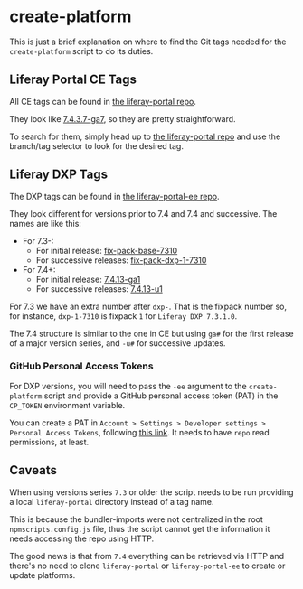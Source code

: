 # create-platform

This is just a brief explanation on where to find the Git tags needed for the
`create-platform` script to do its duties.


## Liferay Portal CE Tags

All CE tags can be found in
[the liferay-portal repo](https://github.com/liferay/liferay-portal).

They look like
[7.4.3.7-ga7](https://github.com/liferay/liferay-portal/tree/7.4.3.7-ga7), so
they are pretty straightforward.

To search for them, simply head up to 
[the liferay-portal repo](https://github.com/liferay/liferay-portal) and use the
branch/tag selector to look for the desired tag.


## Liferay DXP Tags

The DXP tags can be found in
[the liferay-portal-ee repo](https://github.com/liferay/liferay-portal-ee).

They look different for versions prior to 7.4 and 7.4 and successive. The names
are like this:

- For 7.3-: 
	- For initial release: [fix-pack-base-7310](https://github.com/liferay/liferay-portal-ee/tree/fix-pack-base-7310)
	- For successive releases: [fix-pack-dxp-1-7310](https://github.com/liferay/liferay-portal-ee/tree/fix-pack-dxp-1-7310)
- For 7.4+:
	- For initial release: [7.4.13-ga1](https://github.com/liferay/liferay-portal-ee/tree/7.4.13-ga1)
	- For successive releases: [7.4.13-u1](https://github.com/liferay/liferay-portal-ee/tree/7.4.13-u1)

For 7.3 we have an extra number after `dxp-`. That is the fixpack number so, for
instance, `dxp-1-7310` is fixpack `1` for `Liferay DXP 7.3.1.0`.

The 7.4 structure is similar to the one in CE but using `ga#` for the first
release of a major version series, and `-u#` for successive updates.

### GitHub Personal Access Tokens

For DXP versions, you will need to pass the `-ee` argument to the
`create-platform` script and provide a GitHub personal access token (PAT) in the
`CP_TOKEN` environment variable.

You can create a PAT in `Account > Settings > Developer settings > Personal
Access Tokens`, following [this link](https://github.com/settings/tokens).
It needs to have `repo` read permissions, at least.

## Caveats

When using versions series `7.3` or older the script needs to be run providing a
local `liferay-portal` directory instead of a tag name.

This is because the bundler-imports were not centralized in the root
`npmscripts.config.js` file, thus the script cannot get the information it needs
accessing the repo using HTTP.

The good news is that from `7.4` everything can be retrieved via HTTP and
there's no need to clone `liferay-portal` or `liferay-portal-ee` to create or
update platforms.

